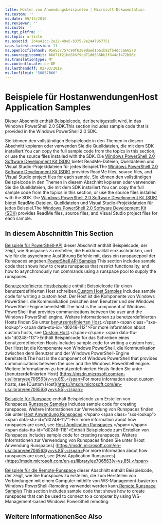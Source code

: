 ```yaml
---
title: Hosten von Anwendungsbeispielen | Microsoft-Dokumentation
ms.custom: ''
ms.date: 09/13/2016
ms.reviewer: ''
ms.suite: ''
ms.tgt_pltfrm: ''
ms.topic: article
ms.assetid: 2b4a41cc-2e22-49a0-b375-2e2447967751
caps.latest.revision: 11
ms.openlocfilehash: 95e537757c90f6309daed1b61b92fb4dcca66570
ms.sourcegitcommit: b6871f21bd666f9cd71dd336bb3f844cf472b56c
ms.translationtype: MT
ms.contentlocale: de-DE
ms.lasthandoff: 02/03/2019
ms.locfileid: "56857866"
---
```

# <a name="host-application-samples"></a><span data-ttu-id="d0248-102">Beispiele für Hostanwendungen</span><span class="sxs-lookup"><span data-stu-id="d0248-102">Host Application Samples</span></span>

<span data-ttu-id="d0248-103">Dieser Abschnitt enthält Beispielcode, der bereitgestellt wird, in das Windows PowerShell 2.0 SDK.</span><span class="sxs-lookup"><span data-stu-id="d0248-103">This section includes sample code that is provided in the Windows PowerShell 2.0 SDK.</span></span>

 <span data-ttu-id="d0248-104">Sie können den vollständigen Beispielcode in den Themen in diesem Abschnitt kopieren oder verwenden Sie die Quelldateien, die mit dem SDK installiert.</span><span class="sxs-lookup"><span data-stu-id="d0248-104">You can copy the full sample code from the topics in this section, or use the source files installed with the SDK.</span></span> <span data-ttu-id="d0248-105">Die [Windows PowerShell 2.0 Software Development Kit (SDK)](https://www.microsoft.com/en-us/download/details.aspx?id=2560) bietet ReadMe-Dateien, Quelldateien und Visual Studio-Projektdateien für jedes Beispiel.</span><span class="sxs-lookup"><span data-stu-id="d0248-105">The [Windows PowerShell 2.0 Software Development Kit (SDK)](https://www.microsoft.com/en-us/download/details.aspx?id=2560) provides ReadMe files, source files, and Visual Studio project files for each sample.</span></span>
<span data-ttu-id="d0248-106">Sie können den vollständigen Beispielcode in den Themen in diesem Abschnitt kopieren oder verwenden Sie die Quelldateien, die mit dem SDK installiert.</span><span class="sxs-lookup"><span data-stu-id="d0248-106">You can copy the full sample code from the topics in this section, or use the source files installed with the SDK.</span></span> <span data-ttu-id="d0248-107">Die [Windows PowerShell 2.0 Software Development Kit (SDK)](https://www.microsoft.com/en-us/download/details.aspx?id=2560) bietet ReadMe-Dateien, Quelldateien und Visual Studio-Projektdateien für jedes Beispiel.</span><span class="sxs-lookup"><span data-stu-id="d0248-107">The [Windows PowerShell 2.0 Software Development Kit (SDK)](https://www.microsoft.com/en-us/download/details.aspx?id=2560) provides ReadMe files, source files, and Visual Studio project files for each sample.</span></span>

## <a name="in-this-section"></a><span data-ttu-id="d0248-108">In diesem Abschnitt</span><span class="sxs-lookup"><span data-stu-id="d0248-108">In This Section</span></span>

 <span data-ttu-id="d0248-109">[Beispiele für PowerShell-API](./windows-powershell-api-samples.md) dieser Abschnitt enthält Beispielcode, der zeigt, wie Runspaces zu erstellen, die Funktionalität einzuschränken, und wie für die asynchrone Ausführung Befehle mit, dass ein runspacepool der Runspaces angeben.</span><span class="sxs-lookup"><span data-stu-id="d0248-109">[PowerShell API Samples](./windows-powershell-api-samples.md) This section includes sample code that shows how to create runspaces that restrict functionality, and how to asynchronously run commands using a runspace pool to supply the runspaces.</span></span>

 <span data-ttu-id="d0248-110">[Benutzerdefinierte Hostbeispiele](./custom-host-samples.md) enthält Beispielcode für einen benutzerdefinierten Host schreiben.</span><span class="sxs-lookup"><span data-stu-id="d0248-110">[Custom Host Samples](./custom-host-samples.md) Includes sample code for writing a custom host.</span></span> <span data-ttu-id="d0248-111">Der Host ist die Komponente von Windows PowerShell, die Kommunikation zwischen dem Benutzer und der Windows PowerShell-Engine bereitstellt.</span><span class="sxs-lookup"><span data-stu-id="d0248-111">The host is the component of Windows PowerShell that provides communications between the user and the Windows PowerShell engine.</span></span> <span data-ttu-id="d0248-112">Weitere Informationen zu benutzerdefinierten Hosts finden Sie unter [benutzerdefinierten Host](https://msdn.microsoft.com/en-us/library/ee706563(v=vs.85).aspx).</span><span class="sxs-lookup"><span data-stu-id="d0248-112">For more information about custom hosts, see [Custom Host](https://msdn.microsoft.com/en-us/library/ee706563(v=vs.85).aspx).</span></span>
<span data-ttu-id="d0248-113">Enthält Beispielcode für das Schreiben eines benutzerdefinierten Hosts.</span><span class="sxs-lookup"><span data-stu-id="d0248-113">Includes sample code for writing a custom host.</span></span> <span data-ttu-id="d0248-114">Der Host ist die Komponente von Windows PowerShell, die Kommunikation zwischen dem Benutzer und der Windows PowerShell-Engine bereitstellt.</span><span class="sxs-lookup"><span data-stu-id="d0248-114">The host is the component of Windows PowerShell that provides communications between the user and the Windows PowerShell engine.</span></span> <span data-ttu-id="d0248-115">Weitere Informationen zu benutzerdefinierten Hosts finden Sie unter [benutzerdefinierten Host] (https://msdn.microsoft.com/en-us/library/ee706563(v=vs.85).</span><span class="sxs-lookup"><span data-stu-id="d0248-115">For more information about custom hosts, see [Custom Host](https://msdn.microsoft.com/en-us/library/ee706563(v=vs.85).</span></span>

 <span data-ttu-id="d0248-116">[Beispiele für Runspace](./runspace-samples.md) enthält Beispielcode zum Erstellen von Runspaces.</span><span class="sxs-lookup"><span data-stu-id="d0248-116">[Runspace Samples](./runspace-samples.md) Includes sample code for creating runspaces.</span></span> <span data-ttu-id="d0248-117">Weitere Informationen zur Verwendung von Runspaces finden Sie unter [Host Anwendung Runspaces](https://msdn.microsoft.com/en-us/library/ee706563(v=vs.85).aspx).</span><span class="sxs-lookup"><span data-stu-id="d0248-117">For more information about how runspaces are used, see [Host Application Runspaces](https://msdn.microsoft.com/en-us/library/ee706563(v=vs.85).aspx).</span></span>
<span data-ttu-id="d0248-118">Enthält Beispielcode zum Erstellen von Runspaces.</span><span class="sxs-lookup"><span data-stu-id="d0248-118">Includes sample code for creating runspaces.</span></span> <span data-ttu-id="d0248-119">Weitere Informationen zur Verwendung von Runspaces finden Sie unter [Host Anwendung Runspaces] (https://msdn.microsoft.com/en-us/library/ee706563(v=vs.85).</span><span class="sxs-lookup"><span data-stu-id="d0248-119">For more information about how runspaces are used, see [Host Application Runspaces](https://msdn.microsoft.com/en-us/library/ee706563(v=vs.85).</span></span>

 <span data-ttu-id="d0248-120">[Beispiele für die Remote-Runspace](./remote-runspace-samples.md) dieser Abschnitt enthält Beispielcode, der zeigt, wie Sie Runspaces zu erstellen, die zum Herstellen von Verbindungen mit einem Computer mithilfe von WS-Management-basierten Windows PowerShell-Remoting verwendet werden kann.</span><span class="sxs-lookup"><span data-stu-id="d0248-120">[Remote Runspace Samples](./remote-runspace-samples.md) This section includes sample code that shows how to create runspaces that can be used to connect to a computer by using WS-Management-based Windows PowerShell remoting.</span></span>

## <a name="see-also"></a><span data-ttu-id="d0248-121">Weitere Informationen</span><span class="sxs-lookup"><span data-stu-id="d0248-121">See Also</span></span>
